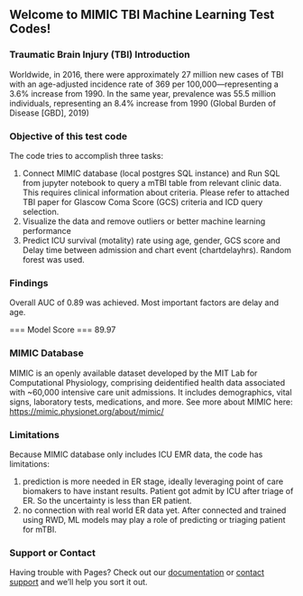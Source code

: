 ## Welcome to MIMIC TBI Machine Learning Test Codes!

### Traumatic Brain Injury (TBI) Introduction
Worldwide, in 2016, there were approximately 27 million new cases of TBI with an age-adjusted incidence rate of 369 per 100,000—representing a 3.6% increase from 1990. In the same year, prevalence was 55.5 million individuals, representing an 8.4% increase from 1990 (Global Burden of Disease [GBD], 2019)

### Objective of this test code
The code tries to accomplish three tasks:

1. Connect MIMIC database (local postgres SQL instance) and Run SQL from jupyter notebook to query a mTBI table from relevant clinic data. This requires clinical information about criteria. Please refer to attached TBI paper for Glascow Coma Score (GCS) criteria and ICD query selection.
2. Visualize the data and remove outliers or better machine learning performance
3. Predict ICU survival (motality) rate using age, gender, GCS score and Delay time between admission and chart event (chartdelayhrs). Random forest was used.
    
### Findings
Overall AUC of 0.89 was achieved. Most important factors are delay and age. 

=== Model Score ===
89.97

### MIMIC Database
MIMIC is an openly available dataset developed by the MIT Lab for Computational Physiology, comprising deidentified health data associated with ~60,000 intensive care unit admissions. It includes demographics, vital signs, laboratory tests, medications, and more. See more about MIMIC here: https://mimic.physionet.org/about/mimic/

### Limitations
Because MIMIC database only includes ICU EMR data, the code has limitations:

1. prediction is more needed in ER stage, ideally leveraging point of care biomakers to have instant results. Patient got admit by ICU after triage of ER. So the uncertainty is less than ER patient.
2. no connection with real world ER data yet. After connected and trained using RWD, ML models may play a role of predicting or triaging patient for mTBI.

### Support or Contact

Having trouble with Pages? Check out our [documentation](https://docs.github.com/categories/github-pages-basics/) or [contact support](https://github.com/contact) and we’ll help you sort it out.
